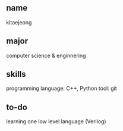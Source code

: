 ## name  
kitaejeong

## major  
computer science & enginnering

## skills  
programming language: C++, Python
tool: git

## to-do  
learning one low level language (Verilog)
